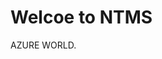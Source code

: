 <!DOCTYPE html>
<html>
<head>
<title>Page Title</title>
</head>
<body>

<h1>Welcoe to NTMS</h1>
<p>AZURE WORLD.</p>

</body>
</html>
